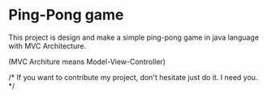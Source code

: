 # Ping-Pong game

This project is design and make a simple ping-pong game in java language with MVC Architecture.

(MVC Architure means Model-View-Controller)


/* If you want to contribute my project, don't hesitate just do it. I need you. */
